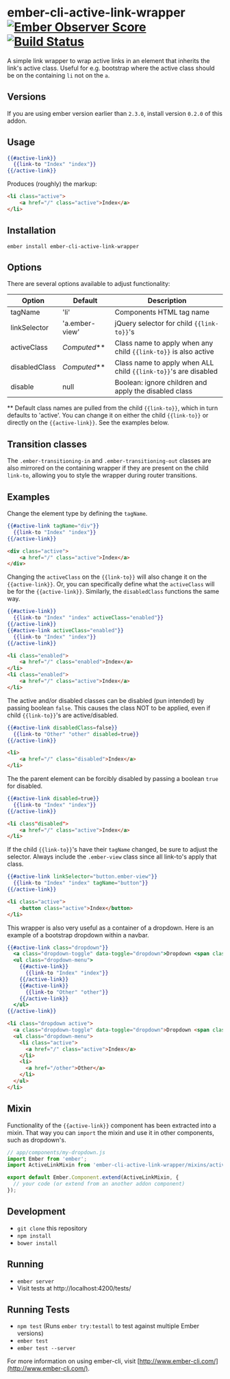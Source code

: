 # ember-cli-active-link-wrapper [![Ember Observer Score](http://emberobserver.com/badges/ember-cli-active-link-wrapper.svg)](http://emberobserver.com/addons/ember-cli-active-link-wrapper) [![Build Status](https://travis-ci.org/alexspeller/ember-cli-active-link-wrapper.svg?branch=master)](https://travis-ci.org/alexspeller/ember-cli-active-link-wrapper)

A simple link wrapper to wrap active links in an element that inherits
the link's active class. Useful for e.g. bootstrap where the active
class should be on the containing `li` not on the `a`.

## Versions

If you are using ember version earlier than `2.3.0`, install version `0.2.0` of this addon.

## Usage

```hbs
{{#active-link}}
  {{link-to "Index" "index"}}
{{/active-link}}
```

Produces (roughly) the markup:

```html
<li class="active">
    <a href="/" class="active">Index</a>
</li>
```


## Installation

`ember install ember-cli-active-link-wrapper`


## Options

There are several options available to adjust functionality:

| Option        | Default        | Description                                                     |
|---------------|----------------|-----------------------------------------------------------------|
| tagName       | 'li'           | Components HTML tag name                                        |
| linkSelector  | 'a.ember-view' | jQuery selector for child `{{link-to}}`'s                       |
| activeClass   | _Computed_**   | Class name to apply when any child `{{link-to}}` is also active |
| disabledClass | _Computed_**   | Class name to apply when ALL child `{{link-to}}`'s are disabled |
| disable       | null           | Boolean: ignore children and apply the disabled class           |

** Default class names are pulled from the child `{{link-to}}`,
which in turn defaults to 'active'. You can change it on either
the child `{{link-to}}` or directly on the `{{active-link}}`.
See the examples below.

## Transition classes

The `.ember-transitioning-in` and `.ember-transitioning-out` classes are also mirrored on the containing wrapper if they are present on the child `link-to`, allowing you to style the wrapper during router transitions.

## Examples

Change the element type by defining the `tagName`.

```hbs
{{#active-link tagName="div"}}
  {{link-to "Index" "index"}}
{{/active-link}}
```

```html
<div class="active">
    <a href="/" class="active">Index</a>
</div>
```

Changing the `activeClass` on the `{{link-to}}` will also change
it on the `{{active-link}}`. Or, you can specifically define what
the `activeClass` will be for the `{{active-link}}`. Similarly,
the `disabledClass` functions the same way.

```hbs
{{#active-link}}
  {{link-to "Index" "index" activeClass="enabled"}}
{{/active-link}}
{{#active-link activeClass="enabled"}}
  {{link-to "Index" "index"}}
{{/active-link}}
```

```html
<li class="enabled">
    <a href="/" class="enabled">Index</a>
</li>
<li class="enabled">
    <a href="/" class="active">Index</a>
</li>
```

The active and/or disabled classes can be disabled (pun intended)
by passing boolean `false`. This causes the class NOT to be applied,
even if child `{{link-to}}`'s are active/disabled.

```hbs
{{#active-link disabledClass=false}}
  {{link-to "Other" "other" disabled=true}}
{{/active-link}}
```

```html
<li>
    <a href="/" class="disabled">Index</a>
</li>
```

The the parent element can be forcibly disabled
by passing a boolean `true` for disabled.

```hbs
{{#active-link disabled=true}}
  {{link-to "Index" "index"}}
{{/active-link}}
```

```html
<li class"disabled">
    <a href="/" class="active">Index</a>
</li>
```

If the child `{{link-to}}`'s have their `tagName` changed,
be sure to adjust the selector. Always include the `.ember-view`
class since all link-to's apply that class.

```hbs
{{#active-link linkSelector="button.ember-view"}}
  {{link-to "Index" "index" tagName="button"}}
{{/active-link}}
```

```html
<li class="active">
    <button class="active">Index</button>
</li>
```

This wrapper is also very useful as a container of a dropdown.
Here is an example of a bootstrap dropdown within a navbar.

```hbs
{{#active-link class="dropdown"}}
  <a class="dropdown-toggle" data-toggle="dropdown">Dropdown <span class="caret"></span></a>
  <ul class="dropdown-menu">
    {{#active-link}}
      {{link-to "Index" "index"}}
    {{/active-link}}
    {{#active-link}}
      {{link-to "Other" "other"}}
    {{/active-link}}
  </ul>
{{/active-link}}
```

```html
<li class="dropdown active">
  <a class="dropdown-toggle" data-toggle="dropdown">Dropdown <span class="caret"></span></a>
  <ul class="dropdown-menu">
    <li class="active">
      <a href="/" class="active">Index</a>
    </li>
    <li>
      <a href="/other">Other</a>
    </li>
  </ul>
</li>
```


## Mixin

Functionality of the `{{active-link}}` component has been extracted
into a mixin. That way you can `import` the mixin and use it in other
components, such as dropdown's.

```js
// app/components/my-dropdown.js
import Ember from 'ember';
import ActiveLinkMixin from 'ember-cli-active-link-wrapper/mixins/active-link';

export default Ember.Component.extend(ActiveLinkMixin, {
  // your code (or extend from an another addon component)
});
```


## Development

* `git clone` this repository
* `npm install`
* `bower install`


## Running

* `ember server`
* Visit tests at http://localhost:4200/tests/


## Running Tests

* `npm test` (Runs `ember try:testall` to test against multiple Ember versions)
* `ember test`
* `ember test --server`


For more information on using ember-cli, visit [http://www.ember-cli.com/](http://www.ember-cli.com/).
